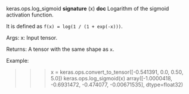 keras.ops.log_sigmoid
__signature__
(x)
__doc__
Logarithm of the sigmoid activation function.

It is defined as `f(x) = log(1 / (1 + exp(-x)))`.

Args:
    x: Input tensor.

Returns:
    A tensor with the same shape as `x`.

Example:

>>> x = keras.ops.convert_to_tensor([-0.541391, 0.0, 0.50, 5.0])
>>> keras.ops.log_sigmoid(x)
array([-1.0000418, -0.6931472, -0.474077, -0.00671535], dtype=float32)
